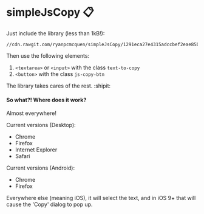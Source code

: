 # simpleJsCopy :clipboard:

Just include the library (less than 1kB!):

    //cdn.rawgit.com/ryanpcmcquen/simpleJsCopy/1291eca27e4315adccbef2eae85b5d58af924614/simpleJsCopy.min.js

Then use the following elements:

1. `<textarea>` or `<input>` with the class `text-to-copy`
2. `<button>` with the class `js-copy-btn`

The library takes cares of the rest. :shipit:

#### So what?! Where does it work?

Almost everywhere!

Current versions (Desktop):

- Chrome
- Firefox
- Internet Explorer
- Safari

Current versions (Android):

- Chrome
- Firefox


Everywhere else (meaning iOS), it will select the text, and in iOS 9+ that will cause the 'Copy' dialog to pop up.
